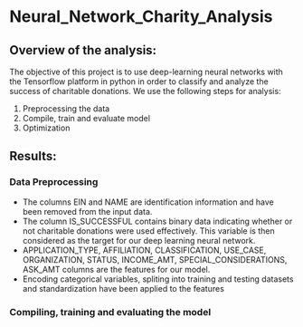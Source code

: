 # Neural_Network_Charity_Analysis

## Overview of the analysis:

The objective of this project is to use deep-learning neural networks with the Tensorflow platform in python in order to classify and analyze the success of charitable donations. 
We use the following steps for analysis:
  1. Preprocessing the data
  2. Compile, train and evaluate model
  3. Optimization
  
## Results: 

### Data Preprocessing
- The columns EIN and NAME are identification information and have been removed from the input data.
- The column IS_SUCCESSFUL contains binary data indicating whether or not charitable donations were used effectively. This variable is then considered as the target for our deep learning neural network.
- APPLICATION_TYPE, AFFILIATION, CLASSIFICATION, USE_CASE, ORGANIZATION, STATUS, INCOME_AMT, SPECIAL_CONSIDERATIONS, ASK_AMT columns are the features for our model.
- Encoding categorical variables, spliting into training and testing datasets and standardization have been applied to the features

### Compiling, training and evaluating the model
